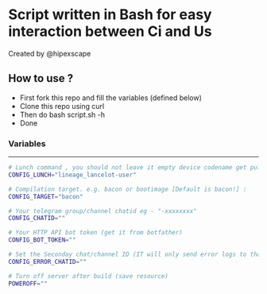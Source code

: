 # Script written in Bash for easy interaction between Ci and Us
Created by @hipexscape

## How to use ?

- First fork this repo and fill the variables (defined below)
- Clone this repo using curl
- Then do bash script.sh -h
- Done

### Variables 

---------------
```bash
# Lunch command , you should not leave it empty device codename get pulled from the command! :
CONFIG_LUNCH="lineage_lancelot-user"

# Compilation target. e.g. bacon or bootimage [Default is bacon!] :
CONFIG_TARGET="bacon"

# Your telegram group/channel chatid eg - "-xxxxxxxx"
CONFIG_CHATID=""

# Your HTTP API bot token (get it from botfather) 
CONFIG_BOT_TOKEN=""

# Set the Seconday chat/channel ID (IT will only send error logs to that)
CONFIG_ERROR_CHATID=""

# Turn off server after build (save resource)
POWEROFF=""
```
